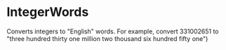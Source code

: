 # IntegerWords
Converts integers to "English" words.  For example, convert 331002651 to "three hundred thirty one million two thousand six hundred fifty one")
